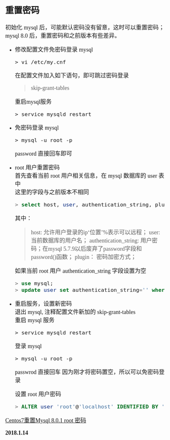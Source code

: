 <font size=4 face='楷体'>  

## 重置密码  

初始化 mysql 后，可能默认密码没有留意，这时可以重置密码；  
mysql 8.0 后，重置密码和之前版本有些差异。

- 修改配置文件免密码登录 mysql  
    ```shell
    > vi /etc/my.cnf  
    ```
    在配置文件加入如下语句，即可跳过密码登录
    > skip-grant-tables  

    重启mysql服务
    ```shell
    > service mysqld restart
    ```
- 免密码登录 mysql  
    ```shell
    > mysql -u root -p 
    ```
    password 直接回车即可  

- root 用户重置密码  
    首先查看当前 root 用户相关信息，在 mysql 数据库的 user 表中  
    这里的字段与之前版本不相同  
    ```sql
    > select host, user, authentication_string, plugin from user;  
    ```
    其中：
    > host: 允许用户登录的ip‘位置’%表示可以远程；
    > user: 当前数据库的用户名；
    > authentication_string: 用户密码；在mysql 5.7.9以后废弃了password字段和password()函数；
    > plugin： 密码加密方式；  

    如果当前 root 用户 authentication_string 字段设置为空 
    ```sql 
    > use mysql;  
    > update user set authentication_string='' where user='root';  
    ```

- 重启服务，设置新密码  
    退出 mysql, 注释配置文件新加的 skip-grant-tables  
    重启 mysql 服务  
    ```shell
    > service mysqld restart
    ```  

    登录 mysql  
    ```shell
    > mysql -u root -p  
    ```
    passwrod 直接回车
    因为刚才将密码置空，所以可以免密码登录  

    设置 root 用户密码
    ```sql
    > ALTER user 'root'@'localhost' IDENTIFIED BY 'yourPassword1';  
    ```
    

[Centos7重置Mysql 8.0.1 root 密码](https://www.cnblogs.com/jjg0519/p/9034713.html)  

**2018.1.14**